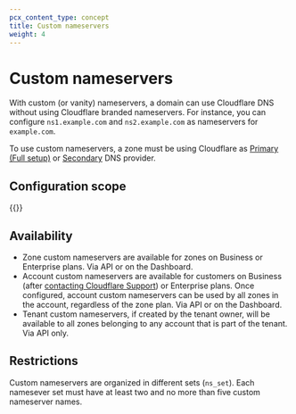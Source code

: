 ```yaml
---
pcx_content_type: concept
title: Custom nameservers
weight: 4
---
```


# Custom nameservers

With custom (or vanity) nameservers, a domain can use Cloudflare DNS without using Cloudflare branded nameservers. For instance, you can configure `ns1.example.com` and `ns2.example.com` as nameservers for `example.com`.

To use custom nameservers, a zone must be using Cloudflare as [Primary (Full setup)](/dns/zone-setups/full-setup/) or [Secondary](/dns/zone-setups/zone-transfers/cloudflare-as-secondary/) DNS provider.

## Configuration scope

{{<directory-listing showDescriptions=true char_limit=400 >}}

## Availability

- Zone custom nameservers are available for zones on Business or Enterprise plans. Via API or on the Dashboard.
- Account custom nameservers are available for customers on Business (after [contacting Cloudflare Support](/support/contacting-cloudflare-support/)) or Enterprise plans. Once configured, account custom nameservers can be used by all zones in the account, regardless of the zone plan. Via API or on the Dashboard.
- Tenant custom nameservers, if created by the tenant owner, will be available to all zones belonging to any account that is part of the tenant. Via API only.

## Restrictions

Custom nameservers are organized in different sets (`ns_set`). Each namesever set must have at least two and no more than five custom nameserver names.